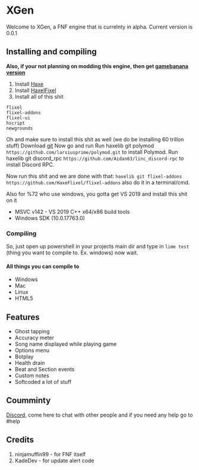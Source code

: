 # XGen
Welcome to XGen, a FNF engine that is currelnty in alpha. Current version is 0.0.1
## Installing and compiling
**Also, if your not planning on modding this engine, then get [gamebanana version](https://gamebanana.com/tools/7964)**
1. Install [Haxe](https://haxe.org/download/)
2. Install [HaxelFixel](https://haxeflixel.com/documentation/install-haxeflixel/)
3. Install all of this shit
```
flixel
flixel-addons
flixel-ui
hscript
newgrounds
```
Oh and make sure to install this shit as well (we do be installing 60 trillon stuff)
Download [git](https://git-scm.com/downloads)
Now go and run
Run haxelib git polymod `https://github.com/larsiusprime/polymod.git` to install Polymod.
Run haxelib git discord_rpc `https://github.com/Aidan63/linc_discord-rpc` to install Discord RPC.

Now run this shit and we are done with that:
`haxelib git flixel-addons https://github.com/HaxeFlixel/flixel-addons`
also do it in a terminal/cmd.

Also for %72 who use windows, you gotta get VS 2019 and install this shit on it
- MSVC v142 - VS 2019 C++ x64/x86 build tools
- Windows SDK (10.0.17763.0)
### Compiling
So, just open up powershell in your projects main dir and type in `lime test ` (thing you want to compile to. Ex. windows) now wait.
#### All things you can compile to
- Windows
- Mac
- Linux
- HTML5

## Features
- Ghost tapping
- Accuracy meter
- Song name displayed while playing game
- Options menu
- Botplay
- Health drain
- Beat and Section events
- Custom notes
- Softcoded a lot of stuff

## Coumminty
[Discord](https://discord.gg/pFWDFK33Tv), come here to chat with other people and if you need any help go to #help

## Credits
1. ninjamuffin99 - for FNF itself
2. KadeDev - for update alert code
